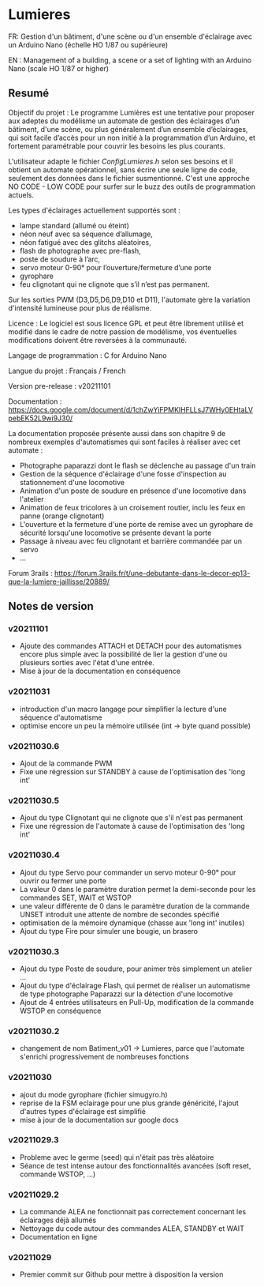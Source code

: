 # Lumieres

FR: Gestion d'un bâtiment, d'une scène ou d'un ensemble d'éclairage avec un Arduino Nano (échelle HO 1/87 ou supérieure)

EN : Management of a building, a scene or a set of lighting with an Arduino Nano (scale HO 1/87 or higher)

## Resumé

Objectif du projet : Le programme Lumières est une tentative pour proposer aux adeptes du modélisme un automate de gestion des éclairages d’un bâtiment, d'une scène, ou plus généralement d’un ensemble d’éclairages, qui soit facile d’accès pour un non initié à la programmation d’un Arduino, et fortement paramétrable pour couvrir les besoins les plus courants.

L'utilisateur adapte le fichier *ConfigLumieres.h* selon ses besoins et il obtient un automate opérationnel, sans écrire une seule ligne de code, seulement des données dans le fichier susmentionné. C'est une approche NO CODE - LOW CODE pour surfer sur le buzz des outils de programmation actuels.

Les types d'éclairages actuellement supportés sont : 
- lampe standard (allumé ou éteint)
- néon neuf avec sa séquence d’allumage, 
- néon fatigué avec des glitchs aléatoires, 
- flash de photographe avec pre-flash, 
- poste de soudure à l’arc, 
- servo moteur 0-90° pour l’ouverture/fermeture d’une porte
- gyrophare
- feu clignotant qui ne clignote que s’il n’est pas permanent.
 

Sur les sorties PWM (D3,D5,D6,D9,D10 et D11), l'automate gère la variation d'intensité lumineuse pour plus de réalisme.

Licence : Le logiciel est sous licence GPL et peut être librement utilisé et modifié dans le cadre de notre passion de modélisme, vos éventuelles modifications doivent être reversées à la communauté.

Langage de programmation : C for Arduino Nano

Langue du projet : Français / French

Version pre-release : v20211101

Documentation : https://docs.google.com/document/d/1chZwYiFPMKlHFLLsJ7WHy0EHtaLVpebEK52L9wi9J30/

La documentation proposée présente aussi dans son chapitre 9 de nombreux exemples d'automatismes qui sont faciles à réaliser avec cet automate :
- Photographe paparazzi dont le flash se déclenche au passage d'un train
- Gestion de la séquence d'éclairage d'une fosse d'inspection au stationnement d'une locomotive
- Animation d'un poste de soudure en présence d'une locomotive dans l'atelier
- Animation de feux tricolores à un croisement routier, inclu les feux en panne (orange clignotant)
- L'ouverture et la fermeture d'une porte de remise avec un gyrophare de sécurité lorsqu'une locomotive se présente devant la porte
- Passage à niveau avec feu clignotant et barrière commandée par un servo
- ...

Forum 3rails : https://forum.3rails.fr/t/une-debutante-dans-le-decor-ep13-que-la-lumiere-jaillisse/20889/

## Notes de version

### v20211101
- Ajoute des commandes ATTACH et DETACH pour des automatismes encore plus simple avec la possibilité de lier la gestion d'une ou plusieurs sorties avec l'état d'une entrée.
- Mise à jour de la documentation en conséquence

### v20211031
- introduction d'un macro langage pour simplifier la lecture d'une séquence d'automatisme
- optimise encore un peu la mémoire utilisée (int -> byte quand possible)

### v20211030.6
- Ajout de la commande PWM
- Fixe une régression sur STANDBY à cause de l'optimisation des 'long int'

### v20211030.5
- Ajout du type Clignotant qui ne clignote que s'il n'est pas permanent
- Fixe une régression de l'automate à cause de l'optimisation des 'long int'

### v20211030.4
- Ajout du type Servo pour commander un servo moteur 0-90° pour ouvrir ou fermer une porte 
- La valeur 0 dans le paramètre duration permet la demi-seconde pour les commandes SET, WAIT et WSTOP
- une valeur différente de 0 dans le paramètre duration de la commande UNSET introduit une attente de nombre de secondes spécifié
- optimisation de la mémoire dynamique (chasse aux 'long int' inutiles)
- Ajout du type Fire pour simuler une bougie, un brasero

### v20211030.3
- Ajout du type Poste de soudure, pour animer très simplement un atelier ...
- Ajout du type d'éclairage Flash, qui permet de réaliser un automatisme de type photographe Paparazzi sur la détection d'une locomotive
- Ajout de 4 entrées utilisateurs en Pull-Up, modification de la commande WSTOP en conséquence

### v20211030.2
- changement de nom Batiment_v01 -> Lumieres, parce que l'automate s'enrichi progressivement de nombreuses fonctions

### v20211030
- ajout du mode gyrophare (fichier simugyro.h)
- reprise de la FSM eclairage pour une plus grande généricité, l'ajout d'autres types d'éclairage est simplifié
- mise à jour de la documentation sur google docs

### v20211029.3
- Probleme avec le germe (seed) qui n'était pas très aléatoire
- Séance de test intense autour des fonctionnalités avancées (soft reset, commande WSTOP, ...)

### v20211029.2
- La commande ALEA ne fonctionnait pas correctement concernant les éclairages déjà allumés
- Nettoyage du code autour des commandes ALEA, STANDBY et WAIT
- Documentation en ligne 

### v20211029
- Premier commit sur Github pour mettre à disposition la version
